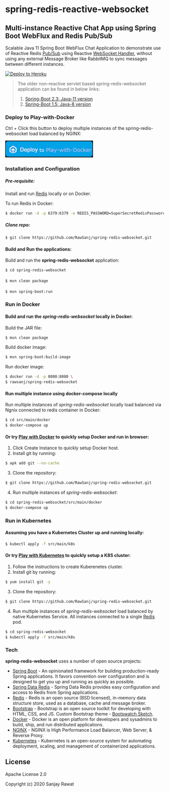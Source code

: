# spring-redis-reactive-websocket

## Multi-instance Reactive Chat App using Spring Boot WebFlux and Redis Pub/Sub

Scalable Java 11 Spring Boot WebFlux Chat Application to demonstrate use of Reactive Redis [Pub/Sub] using Reactive [WebSocket Handler], without using any external Message Broker like RabbitMQ to sync messages between different instances. 

[![Deploy to Heroku](https://www.herokucdn.com/deploy/button.png)](https://heroku.com/deploy)

> The older non-reactive servlet based spring-redis-websocket application can be found in below links:
>1. [Spring-Boot 2.3: Java-11 version](https://github.com/RawSanj/spring-redis-websocket/tree/spring-boot-web-2.3)
>2. [Spring-Boot 1.5: Java-8 version](https://github.com/RawSanj/spring-redis-websocket/tree/spring-boot-1.5.x)

### Deploy to Play-with-Docker

Ctrl + Click this button to deploy multiple instances of the spring-redis-websocket load balanced by NGINX:

[![Deploy to PWD](deploy-to-pwd.png)](https://labs.play-with-docker.com/?stack=https://raw.githubusercontent.com/RawSanj/spring-redis-websocket/master/src/main/docker/docker-compose.yml#)

### Installation and Configuration

##### Pre-requisite:
Install and run [Redis] locally or on Docker.

To run Redis in Docker:
```sh
$ docker run -d -p 6379:6379 -e REDIS_PASSWORD=SuperSecretRedisPassword bitnami/redis:4.0.11-r6
```
 
##### Clone repo:
```sh
$ git clone https://github.com/RawSanj/spring-redis-websocket.git
```

#### Build and Run the applications:

Build and run the **spring-redis-websocket** application:
```sh
$ cd spring-redis-websocket

$ mvn clean package

$ mvn spring-boot:run
```

### Run in Docker

#### Build and run the *spring-redis-websocket* locally in Docker:

Build the JAR file:
```sh
$ mvn clean package
```

Build docker image:
```sh
$ mvn spring-boot:build-image
```

Run docker image:
```sh
$ docker run -d -p 8080:8080 \
$ rawsanj/spring-redis-websocket
```

#### Run multiple instance using docker-compose locally
 
Run multiple instances of *spring-redis-websocket* locally load balanced via Ngnix connected to redis container in Docker:
```sh
$ cd src/main/docker
$ docker-compose up
```

#### Or try [Play with Docker] to quickly setup Docker and run in browser:
1. Click Create Instance to quickly setup Docker host.
2. Install git by running: 
```sh
$ apk add git --no-cache
```
3. Clone the repository:
```sh
$ git clone https://github.com/RawSanj/spring-redis-websocket.git
```
4. Run multiple instances of *spring-redis-websocket*:     
```sh
$ cd spring-redis-websocket/src/main/docker
$ docker-compose up
```

### Run in Kubernetes

#### Assuming you have a Kubernetes Cluster up and running locally:

```sh
$ kubectl apply -f src/main/k8s
```

#### Or try [Play with Kubernetes] to quickly setup a K8S cluster:
1. Follow the instructions to create Kuberenetes cluster.
2. Install git by running: 
```sh
$ yum install git -y
```
3. Clone the repository:
```sh
$ git clone https://github.com/RawSanj/spring-redis-websocket.git
```
4. Run multiple instances of *spring-redis-websocket* load balanced by native Kubernetes Service. All instances connected to a single [Redis] pod.     
```sh
$ cd spring-redis-websocket
$ kubectl apply -f src/main/k8s
```


### Tech

**spring-redis-websocket** uses a number of open source projects:

* [Spring Boot] - An opinionated framework for building production-ready Spring applications. It favors convention over configuration and is designed to get you up and running as quickly as possible.
* [Spring Data Redis] - Spring Data Redis provides easy configuration and access to Redis from Spring applications.
* [Redis] - Redis is an open source (BSD licensed), in-memory data structure store, used as a database, cache and message broker.
* [Bootstrap] - Bootstrap is an open source toolkit for developing with HTML, CSS, and JS. Custom Bootstrap theme - [Bootswatch Sketch]. 
* [Docker] - Docker is an open platform for developers and sysadmins to build, ship, and run distributed applications.
* [NGINX] - NGINX is High Performance Load Balancer, Web Server, & Reverse Proxy.
* [Kubernetes] - Kubernetes is an open-source system for automating deployment, scaling, and management of containerized applications.


License
----

Apache License 2.0

Copyright (c) 2020 Sanjay Rawat

[//]: #

   [Spring Boot]:<https://projects.spring.io/spring-boot/>
   [Redis]: <https://redis.io>
   [Runtime]: <https://github.com/kubeless/kubeless/blob/master/docs/runtimes.md#custom-runtime-alpha>
   [Spring Data Redis]: <https://projects.spring.io/spring-data-redis/>
   [Bootstrap]: <https://getbootstrap.com>
   [Bootswatch Sketch]: <https://bootswatch.com/sketchy/>
   [Docker]: <https://www.docker.com>
   [NGINX]: <https://www.nginx.com>
   [Kubernetes]: <https://kubernetes.io>
   [Pub/Sub]: <https://redis.io/topics/pubsub>
   [WebSocket Handler]: <https://docs.spring.io/spring/docs/current/spring-framework-reference/web-reactive.html#webflux-websockethandler>
   [Play with Kubernetes]: <https://labs.play-with-k8s.com>
   [Play with Docker]: <https://labs.play-with-docker.com>
